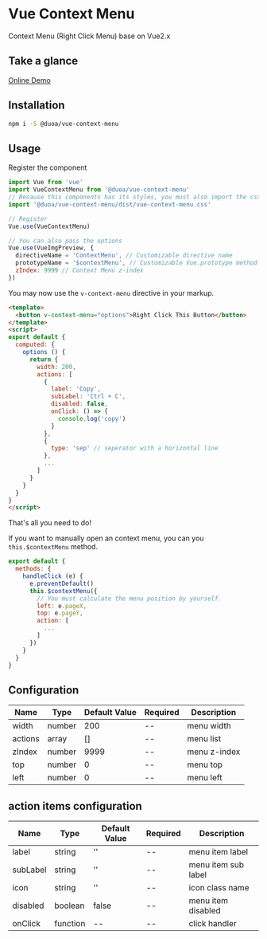 
# Vue Context Menu

Context Menu (Right Click Menu) base on Vue2.x

## Take a glance

<a href="https://duoani.github.io/vue-context-menu/index.html" target="_blank">Online Demo</a>

## Installation

```bash
npm i -S @duoa/vue-context-menu
```

## Usage

Register the component

```js
import Vue from 'vue'
import VueContextMenu from '@duoa/vue-context-menu'
// Because this components has its styles, you must also import the css file.
import '@duoa/vue-context-menu/dist/vue-context-menu.css'

// Register
Vue.use(VueContextMenu)

// You can also pass the options
Vue.use(VueImgPreview, {
  directiveName = 'ContextMenu', // Customizable directive name
  prototypeName = '$contextMenu', // Customizable Vue.prototype method name
  zIndex: 9999 // Context Menu z-index
})
```

You may now use the `v-context-menu` directive in your markup.

```html
<template>
  <button v-context-menu="options">Right Click This Button</button>
</template>
<script>
export default {
  computed: {
    options () {
      return {
        width: 200,
        actions: [
          {
            label: 'Copy',
            subLabel: 'Ctrl + C',
            disabled: false,
            onClick: () => {
              console.log('copy')
            }
          },
          {
            type: 'sep' // seperator with a horizontal line
          },
          ...
        ]
      }
    }
  }
}
</script>
```

That's all you need to do!

If you want to manually open an context menu, you can you `this.$contextMenu` method.

```js
export default {
  methods: {
    handleClick (e) {
      e.preventDefault()
      this.$contextMenu({
        // You must calculate the menu position by yourself.
        left: e.pageX,
        top: e.pageY,
        action: [
          ...
        ]
      })
    }
  }
}
```

## Configuration

|  Name   | Type  | Default Value | Required | Description |
|  ----  | ----  | --- | --- | -- |
| width  | number | 200 | -- | menu width |
| actions | array | [] | -- | menu list |
| zIndex  | number | 9999 | -- | menu z-index |
| top  | number | 0 | -- | menu top |
| left  | number | 0 | -- | menu left |

## action items configuration

|  Name   | Type  | Default Value | Required | Description |
|  ----  | ----  | --- | --- | -- |
| label  | string | '' | -- | menu item label |
| subLabel  | string | '' | -- | menu item sub label |
| icon  | string | '' | -- | icon class name |
| disabled  | boolean | false | -- | menu item disabled |
| onClick  | function | -- | -- | click handler |
